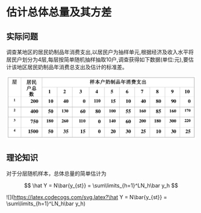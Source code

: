 # 估计总体总量及其方差

## 实际问题
调查某地区的居民奶制品年消费支出,以居民户为抽样单元,根据经济及收入水平将居民户划分为4层,每层按简单随机抽样抽取10户,调查获得如下数据(单位:元),要估计该地区居民奶制品年消费总支出及估计的标准差。

![](data.png)

## 理论知识

对于分层随机样本，总体总量的简单估计为

$$
\hat Y = N\bar{y_{st}} = \sum\limits_{h=1}^LN_h\bar y_h
$$

![](https://latex.codecogs.com/svg.latex?\hat Y = N\bar{y_{st}} = \sum\limits_{h=1}^LN_h\bar y_h)
